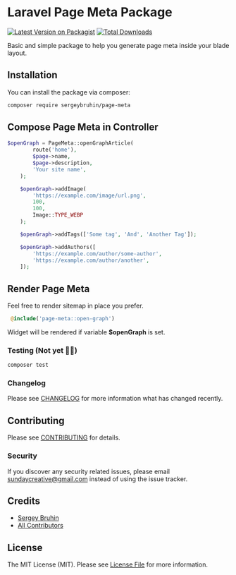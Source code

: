 # Laravel Page Meta Package

[![Latest Version on Packagist](https://img.shields.io/packagist/v/sergeybruhin/page-meta.svg?style=flat-square)](https://packagist.org/packages/sergeybruhin/page-meta)
[![Total Downloads](https://img.shields.io/packagist/dt/sergeybruhin/page-meta.svg?style=flat-square)](https://packagist.org/packages/sergeybruhin/page-meta)

Basic and simple package to help you generate page meta inside your blade layout.

## Installation

You can install the package via composer:

```bash
composer require sergeybruhin/page-meta
```

## Compose Page Meta in Controller

```php
$openGraph = PageMeta::openGraphArticle(
        route('home'),
        $page->name,
        $page->description,
        'Your site name',
    );

    $openGraph->addImage(
        'https://example.com/image/url.png',
        100,
        100,
        Image::TYPE_WEBP
    );

    $openGraph->addTags(['Some tag', 'And', 'Another Tag']);

    $openGraph->addAuthors([
        'https://example.com/author/some-author',
        'https://example.com/author/another',
    ]);
```

## Render Page Meta

Feel free to render sitemap in place you prefer.

```php
 @include('page-meta::open-graph')
```

Widget will be rendered if variable **$openGraph** is set.

### Testing (Not yet 💁‍♂️)

```bash
composer test
```

### Changelog

Please see [CHANGELOG](CHANGELOG.md) for more information what has changed recently.

## Contributing

Please see [CONTRIBUTING](CONTRIBUTING.md) for details.

### Security

If you discover any security related issues, please email sundaycreative@gmail.com instead of using the issue tracker.

## Credits

- [Sergey Bruhin](https://github.com/sergeybruhin)
- [All Contributors](../../contributors)

## License

The MIT License (MIT). Please see [License File](LICENSE.md) for more information.
